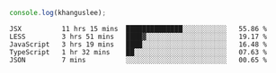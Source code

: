 ```js
console.log(khanguslee);
```

<!--START_SECTION:waka-->
```text
JSX          11 hrs 15 mins  ██████████████░░░░░░░░░░░   55.86 % 
LESS         3 hrs 51 mins   ████▓░░░░░░░░░░░░░░░░░░░░   19.17 % 
JavaScript   3 hrs 19 mins   ████░░░░░░░░░░░░░░░░░░░░░   16.48 % 
TypeScript   1 hr 32 mins    ██░░░░░░░░░░░░░░░░░░░░░░░   07.63 % 
JSON         7 mins          ░░░░░░░░░░░░░░░░░░░░░░░░░   00.65 % 
```
<!--END_SECTION:waka-->

<!--
**khanguslee/khanguslee** is a ✨ _special_ ✨ repository because its `README.md` (this file) appears on your GitHub profile.

Here are some ideas to get you started:

- 🔭 I’m currently working on ...
- 🌱 I’m currently learning ...
- 👯 I’m looking to collaborate on ...
- 🤔 I’m looking for help with ...
- 💬 Ask me about ...
- 📫 How to reach me: ...
- 😄 Pronouns: ...
- ⚡ Fun fact: ...
-->
